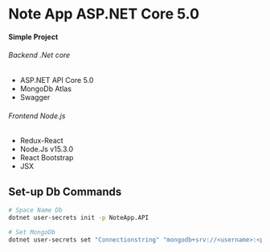 # Note App ASP.NET Core 5.0
#### Simple Project


###### Backend .Net core
* ASP.NET API Core 5.0
* MongoDb Atlas
* Swagger

###### Frontend Node.js
* Redux-React
* Node.Js v15.3.0
* React Bootstrap
* JSX

## Set-up Db Commands

``` bash
# Space Name Db
dotnet user-secrets init -p NoteApp.API

# Set MongoDb
dotnet user-secrets set "Connectionstring" "mongodb+srv://<username>:<password>@test.wzl6u.mongodb.net/<dbname>?retryWrites=true&w=majority"-p NoteApp.API
```
